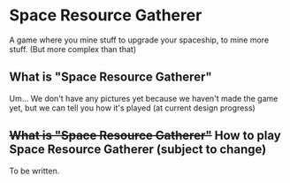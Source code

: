 # Space Resource Gatherer
A game where you mine stuff to upgrade your spaceship, to mine more stuff. (But more complex than that)
## What is "Space Resource Gatherer"
Um... We don't have any pictures yet because we haven't made the game yet, but we can tell you how it's played (at current design progress)
## ~~What is "Space Resource Gatherer"~~ How to play Space Resource Gatherer (subject to change)
To be written.
